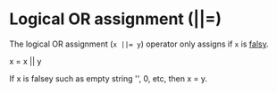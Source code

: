 # Logical OR assignment (||=)

The logical OR assignment (`x ||= y`) operator only assigns if `x` is [falsy](https://developer.mozilla.org/en-US/docs/Glossary/Falsy).

x  = x || y 

If x is falsey such as empty string '', 0, etc, then x = y. 